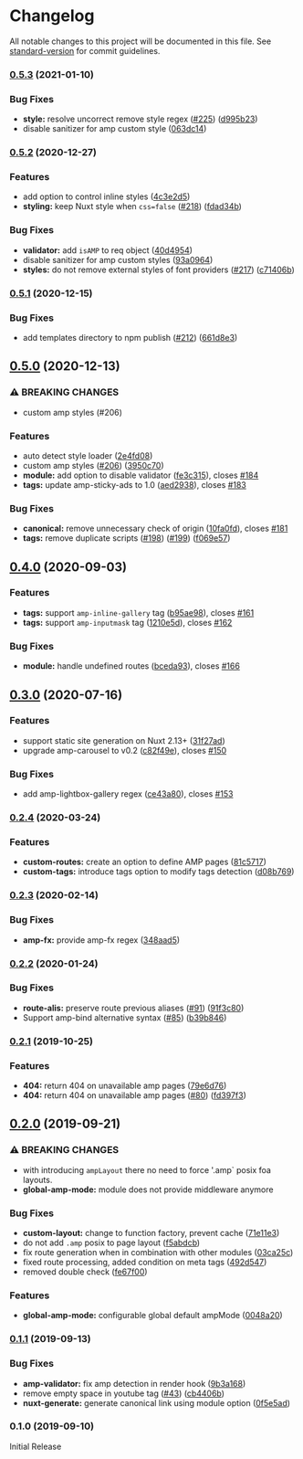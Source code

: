 # Changelog

All notable changes to this project will be documented in this file. See [standard-version](https://github.com/conventional-changelog/standard-version) for commit guidelines.

### [0.5.3](https://github.com/nuxt-community/amp-module/compare/v0.5.2...v0.5.3) (2021-01-10)


### Bug Fixes

* **style:** resolve uncorrect remove style regex ([#225](https://github.com/nuxt-community/amp-module/issues/225)) ([d995b23](https://github.com/nuxt-community/amp-module/commit/d995b23e5d061c1783d342d81855aec6aa202d2e))
* disable sanitizer for amp custom style ([063dc14](https://github.com/nuxt-community/amp-module/commit/063dc1429058f7c3ae7dc132821989b69a817ff5))

### [0.5.2](https://github.com/nuxt-community/amp-module/compare/v0.5.1...v0.5.2) (2020-12-27)


### Features

* add option to control inline styles ([4c3e2d5](https://github.com/nuxt-community/amp-module/commit/4c3e2d598ab5bd54e5efab8dd287b5fa57df53e8))
* **styling:** keep Nuxt style when `css=false` ([#218](https://github.com/nuxt-community/amp-module/issues/218)) ([fdad34b](https://github.com/nuxt-community/amp-module/commit/fdad34b09534392cd6009b4f1a9eaec41c37eb6b))


### Bug Fixes

* **validator:** add `isAMP` to req object ([40d4954](https://github.com/nuxt-community/amp-module/commit/40d4954ff28d3eabfdb7b1c0a8ad1057867a21b6))
* disable sanitizer for amp custom styles ([93a0964](https://github.com/nuxt-community/amp-module/commit/93a0964a59173d916681c2db347c5e183213f0b1))
* **styles:** do not remove external styles of font providers ([#217](https://github.com/nuxt-community/amp-module/issues/217)) ([c71406b](https://github.com/nuxt-community/amp-module/commit/c71406bb80438abfc61d9b8afd7ede83ef97dbbb))

### [0.5.1](https://github.com/nuxt-community/amp-module/compare/v0.5.0...v0.5.1) (2020-12-15)


### Bug Fixes

* add templates directory to npm publish ([#212](https://github.com/nuxt-community/amp-module/issues/212)) ([661d8e3](https://github.com/nuxt-community/amp-module/commit/661d8e3c5e541662e5421d57afcb27d67d54600d))

## [0.5.0](https://github.com/nuxt-community/amp-module/compare/v0.4.0...v0.5.0) (2020-12-13)


### ⚠ BREAKING CHANGES

* custom amp styles (#206)

### Features

* auto detect style loader ([2e4fd08](https://github.com/nuxt-community/amp-module/commit/2e4fd08472ed67a8e54a0236ea2feb3eaef8cb55))
* custom amp styles ([#206](https://github.com/nuxt-community/amp-module/issues/206)) ([3950c70](https://github.com/nuxt-community/amp-module/commit/3950c705456e7c3590a69e71e7dbebda64616a32))
* **module:** add option to disable validator ([fe3c315](https://github.com/nuxt-community/amp-module/commit/fe3c315213217d959a896ffdd6df52ca1f5bd081)), closes [#184](https://github.com/nuxt-community/amp-module/issues/184)
* **tags:** update amp-sticky-ads to 1.0 ([aed2938](https://github.com/nuxt-community/amp-module/commit/aed29384a12493d47182803cf5832d95e4d28dd6)), closes [#183](https://github.com/nuxt-community/amp-module/issues/183)


### Bug Fixes

* **canonical:** remove unnecessary check of origin ([10fa0fd](https://github.com/nuxt-community/amp-module/commit/10fa0fda630c08f2e7959bcb9953cd7b40acd766)), closes [#181](https://github.com/nuxt-community/amp-module/issues/181)
* **tags:** remove duplicate scripts ([#198](https://github.com/nuxt-community/amp-module/issues/198)) ([#199](https://github.com/nuxt-community/amp-module/issues/199)) ([f069e57](https://github.com/nuxt-community/amp-module/commit/f069e572aef3db5d93320070bb4634c75cccf0e5))

## [0.4.0](https://github.com/nuxt-community/amp-module/compare/v0.3.0...v0.4.0) (2020-09-03)


### Features

* **tags:** support `amp-inline-gallery` tag ([b95ae98](https://github.com/nuxt-community/amp-module/commit/b95ae981592a1caf420938ccaf58b96a3818186e)), closes [#161](https://github.com/nuxt-community/amp-module/issues/161)
* **tags:** support `amp-inputmask` tag ([1210e5d](https://github.com/nuxt-community/amp-module/commit/1210e5dadb0f027893d78d75f7ae41a3c267479d)), closes [#162](https://github.com/nuxt-community/amp-module/issues/162)


### Bug Fixes

* **module:** handle undefined routes ([bceda93](https://github.com/nuxt-community/amp-module/commit/bceda93f1791ffb13b08bea3bf3de350f804863f)), closes [#166](https://github.com/nuxt-community/amp-module/issues/166)

## [0.3.0](https://github.com/nuxt-community/amp-module/compare/v0.2.4...v0.3.0) (2020-07-16)


### Features

* support static site generation on Nuxt 2.13+ ([31f27ad](https://github.com/nuxt-community/amp-module/commit/31f27ad3fbe805aa34a91fa9a894cede42560f36))
* upgrade amp-carousel to v0.2 ([c82f49e](https://github.com/nuxt-community/amp-module/commit/c82f49e753c792a8c222689658f624ca7ce0f07e)), closes [#150](https://github.com/nuxt-community/amp-module/issues/150)


### Bug Fixes

* add amp-lightbox-gallery regex ([ce43a80](https://github.com/nuxt-community/amp-module/commit/ce43a80673005a3bd5932d336e7cef282fac13eb)), closes [#153](https://github.com/nuxt-community/amp-module/issues/153)

### [0.2.4](https://github.com/nuxt-community/amp-module/compare/v0.2.3...v0.2.4) (2020-03-24)


### Features

* **custom-routes:** create an option to define AMP pages ([81c5717](https://github.com/nuxt-community/amp-module/commit/81c57175614b4484b3708380cc60c1e3e9595568))
* **custom-tags:** introduce tags option to modify tags detection ([d08b769](https://github.com/nuxt-community/amp-module/commit/d08b7697123eb96d8684e315037c8cb97fba0fcd))

### [0.2.3](https://github.com/nuxt-community/amp-module/compare/v0.2.2...v0.2.3) (2020-02-14)


### Bug Fixes

* **amp-fx:** provide amp-fx regex ([348aad5](https://github.com/nuxt-community/amp-module/commit/348aad5593fb33ebb9319ee3a94620ae80eaf869))

### [0.2.2](https://github.com/nuxt-community/amp-module/compare/v0.2.1...v0.2.2) (2020-01-24)


### Bug Fixes

* **route-alis:** preserve route previous aliases ([#91](https://github.com/nuxt-community/amp-module/issues/91)) ([91f3c80](https://github.com/nuxt-community/amp-module/commit/91f3c80e297df90a1b0d357fc7e432fa7b977691))
* Support amp-bind alternative syntax ([#85](https://github.com/nuxt-community/amp-module/issues/85)) ([b39b846](https://github.com/nuxt-community/amp-module/commit/b39b846a54007408389bdb6022e18b1e07185d1c))

### [0.2.1](https://github.com/nuxt-community/amp-module/compare/v0.2.0...v0.2.1) (2019-10-25)


### Features

* **404:** return 404 on unavailable amp pages ([79e6d76](https://github.com/nuxt-community/amp-module/commit/79e6d76))
* **404:** return 404 on unavailable amp pages ([#80](https://github.com/nuxt-community/amp-module/issues/80)) ([fd397f3](https://github.com/nuxt-community/amp-module/commit/fd397f3))

## [0.2.0](https://github.com/nuxt-community/amp-module/compare/v0.1.1...v0.2.0) (2019-09-21)


### ⚠ BREAKING CHANGES

* with introducing `ampLayout` there no need to force '.amp` posix foa layouts.
* **global-amp-mode:** module does not provide middleware anymore

### Bug Fixes

* **custom-layout:** change to function factory, prevent cache ([71e11e3](https://github.com/nuxt-community/amp-module/commit/71e11e3))
* do not add `.amp` posix to page layout ([f5abdcb](https://github.com/nuxt-community/amp-module/commit/f5abdcb))
* fix route generation when in combination with other modules ([03ca25c](https://github.com/nuxt-community/amp-module/commit/03ca25c))
* fixed route processing, added condition on meta tags ([492d547](https://github.com/nuxt-community/amp-module/commit/492d547))
* removed double check ([fe67f00](https://github.com/nuxt-community/amp-module/commit/fe67f00))


### Features

* **global-amp-mode:** configurable global default ampMode ([0048a20](https://github.com/nuxt-community/amp-module/commit/0048a20))

### [0.1.1](https://github.com/nuxt-community/amp-module/compare/v0.1.0...v0.1.1) (2019-09-13)


### Bug Fixes

* **amp-validator:** fix amp detection in render hook ([9b3a168](https://github.com/nuxt-community/amp-module/commit/9b3a168))
* remove empty space in youtube tag ([#43](https://github.com/nuxt-community/amp-module/issues/43)) ([cb4406b](https://github.com/nuxt-community/amp-module/commit/cb4406b))
* **nuxt-generate:** generate canonical link using module option ([0f5e5ad](https://github.com/nuxt-community/amp-module/commit/0f5e5ad))

### 0.1.0 (2019-09-10)

Initial Release